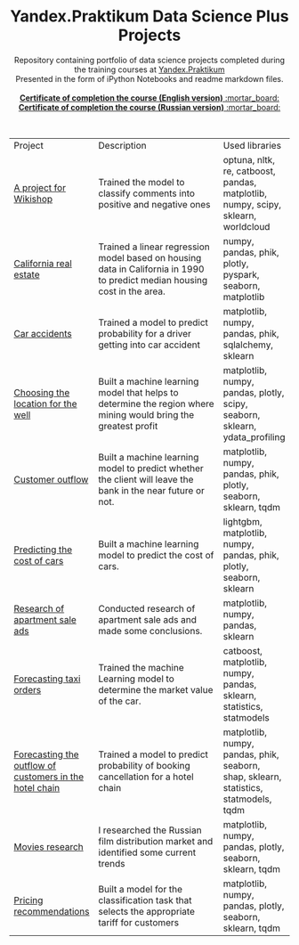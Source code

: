 

<center><h1>Yandex.Praktikum Data Science Plus Projects</h1></center>

<p align=center>
Repository containing portfolio of data science projects completed during the training courses at <a href="https://praktikum.yandex.ru/">Yandex.Praktikum</a><br>
Presented in the form of iPython Notebooks and readme markdown files. <br>

<br>
  <a href="https://github.com/vkikhtenko/educational_projects/blob/master/yandex_ds_plus_certificate_en.pdf"><b>Certificate of completion the course (English version)</b> :mortar_board: </a><br>
    <a href="https://github.com/vkikhtenko/educational_projects/blob/master/yandex_ds_plus_certificate_ru.pdf"><b>Certificate of completion the course (Russian version)</b> :mortar_board: </a>
</p><br>

<table width=100% valign=top >
  <tr>
    <td width=25%>Project</td>
    <td>Description</td>
    <td width=20%>Used libraries</td>
  </tr>
        <tr>
    <td><a href="https://github.com/vkikhtenko/educational_projects/tree/master/a_project_for_wikishop">A project for Wikishop</a></td>
    <td>Trained the model to classify comments into positive and negative ones</td>
    <td>optuna, nltk, re, catboost, pandas, matplotlib, numpy, scipy, sklearn, worldcloud</td>
  </tr>
      <tr>
    <td><a href="https://github.com/vkikhtenko/educational_projects/tree/master/california_real_estate">California real estate</a></td>
    <td>Trained a linear regression model based on housing data in California in 1990 to predict median housing cost in the area.</td>
    <td>numpy, pandas, phik, plotly, pyspark, seaborn, matplotlib</td>
  </tr>
    <tr>
    <td><a href="https://github.com/vkikhtenko/educational_projects/tree/master/car_accidents">Car accidents</a></td>
    <td>Trained a model to predict probability for a driver getting into car accident</td>
    <td>matplotlib, numpy, pandas, phik, sqlalchemy, sklearn</td>
  </tr>
  <tr>
    <td><a href="https://github.com/vkikhtenko/educational_projects/tree/master/choosing_the_location_for_the_well">Choosing the location for the well</a></td>
    <td>Built a machine learning model that helps to determine the region where mining would bring the greatest profit</td>
    <td>matplotlib, numpy, pandas, plotly, scipy, seaborn, sklearn, ydata_profiling</td>
  </tr>
  <tr>
    <td><a href="https://github.com/vkikhtenko/educational_projects/tree/master/customer_outflow">Customer outflow</a></td>
    <td>Built a machine learning model to predict whether the client will leave the bank in the near future or not.</td>
    <td>matplotlib, numpy, pandas, phik,  plotly, seaborn, sklearn, tqdm</td>
  </tr>
  <tr>
    <td><a href="https://github.com/vkikhtenko/educational_projects/tree/master/predicting_the_cost_of_cars">Predicting the cost of cars</a></td>
    <td>Built a machine learning model to predict the cost of cars.</td>
    <td>lightgbm, matplotlib, numpy, pandas, phik,  plotly, seaborn, sklearn</td>
  </tr>
  <tr>
    <td><a href="https://github.com/vkikhtenko/educational_projects/tree/master/research_of_apartment_sale_ads">Research of apartment sale ads</a></td>
    <td>Conducted research of apartment sale ads and made some conclusions.</td>
    <td>matplotlib, numpy, pandas, sklearn</td>
  </tr>
  <tr>
    <td><a href="https://github.com/vkikhtenko/educational_projects/tree/master/forecasting_taxi_orders">Forecasting taxi orders</a></td>
    <td>Trained the machine Learning model to determine the market value of the car.</td>
    <td>catboost, matplotlib, numpy, pandas, sklearn, statistics, statmodels</td>
  </tr>
  <tr>
    <td><a href="https://github.com/vkikhtenko/educational_projects/tree/master/forecasting_the_outflow_of_customers_in_the_hotel_chain">Forecasting the outflow of customers in the hotel chain</a></td>
    <td>Trained a model to predict probability of booking cancellation for a hotel chain</td>
    <td>matplotlib, numpy, pandas, phik, seaborn, shap, sklearn, statistics, statmodels, tqdm</td>
  </tr>
  <tr>
    <td><a href="https://github.com/vkikhtenko/educational_projects/tree/master/movies_research">Movies research</a></td>
    <td>I researched the Russian film distribution market and identified some current trends</td>
    <td>matplotlib, numpy, pandas, plotly, seaborn, sklearn, tqdm</td>
  </tr>
  <tr>
    <td><a href="https://github.com/vkikhtenko/educational_projects/tree/master/pricing_recommendation">Pricing recommendations</a></td>
    <td>Built a model for the classification task that selects the appropriate tariff for customers</td>
    <td>matplotlib, numpy, pandas, plotly, seaborn, sklearn, tqdm</td>
  </tr>
  <tr>
</table>
